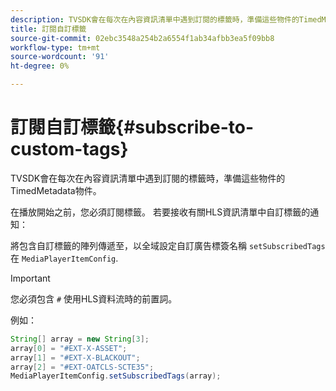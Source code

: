 ```yaml
---
description: TVSDK會在每次在內容資訊清單中遇到訂閱的標籤時，準備這些物件的TimedMetadata物件。
title: 訂閱自訂標籤
source-git-commit: 02ebc3548a254b2a6554f1ab34afbb3ea5f09bb8
workflow-type: tm+mt
source-wordcount: '91'
ht-degree: 0%

---
```


# 訂閱自訂標籤{#subscribe-to-custom-tags}

TVSDK會在每次在內容資訊清單中遇到訂閱的標籤時，準備這些物件的TimedMetadata物件。

在播放開始之前，您必須訂閱標籤。
若要接收有關HLS資訊清單中自訂標籤的通知：

將包含自訂標籤的陣列傳遞至，以全域設定自訂廣告標簽名稱 `setSubscribedTags` 在 `MediaPlayerItemConfig`.

>[!IMPORTANT]
>
>您必須包含 `#` 使用HLS資料流時的前置詞。

例如：

```java
String[] array = new String[3]; 
array[0] = "#EXT-X-ASSET"; 
array[1] = "#EXT-X-BLACKOUT"; 
array[2] = "#EXT-OATCLS-SCTE35"; 
MediaPlayerItemConfig.setSubscribedTags(array);
```
